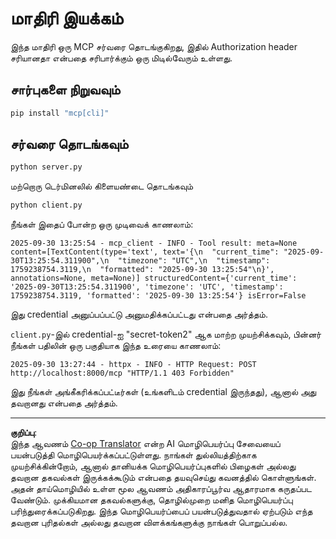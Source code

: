 <!--
CO_OP_TRANSLATOR_METADATA:
{
  "original_hash": "3f68294760a11dd3fdd175bd7f904a92",
  "translation_date": "2025-10-11T11:55:44+00:00",
  "source_file": "03-GettingStarted/11-simple-auth/code/basic/python/README.md",
  "language_code": "ta"
}
-->
# மாதிரி இயக்கம்

இந்த மாதிரி ஒரு MCP சர்வரை தொடங்குகிறது, இதில் Authorization header சரியானதா என்பதை சரிபார்க்கும் ஒரு மிடில்வேரும் உள்ளது.

## சார்புகளை நிறுவவும்

```bash
pip install "mcp[cli]" 
```

## சர்வரை தொடங்கவும்

```bash
python server.py
```

மற்றொரு டெர்மினலில் கிளையண்டை தொடங்கவும்

```bash
python client.py
```

நீங்கள் இதைப் போன்ற ஒரு முடிவைக் காணலாம்:

```text
2025-09-30 13:25:54 - mcp_client - INFO - Tool result: meta=None content=[TextContent(type='text', text='{\n  "current_time": "2025-09-30T13:25:54.311900",\n  "timezone": "UTC",\n  "timestamp": 1759238754.3119,\n  "formatted": "2025-09-30 13:25:54"\n}', annotations=None, meta=None)] structuredContent={'current_time': '2025-09-30T13:25:54.311900', 'timezone': 'UTC', 'timestamp': 1759238754.3119, 'formatted': '2025-09-30 13:25:54'} isError=False
```

இது credential அனுப்பப்பட்டு அனுமதிக்கப்பட்டது என்பதை அர்த்தம்.

`client.py`-இல் credential-ஐ "secret-token2" ஆக மாற்ற முயற்சிக்கவும், பின்னர் நீங்கள் பதிலின் ஒரு பகுதியாக இந்த உரையை காணலாம்:

```text
2025-09-30 13:27:44 - httpx - INFO - HTTP Request: POST http://localhost:8000/mcp "HTTP/1.1 403 Forbidden"
```

இது நீங்கள் அங்கீகரிக்கப்பட்டீர்கள் (உங்களிடம் credential இருந்தது), ஆனால் அது தவறானது என்பதை அர்த்தம்.

---

**குறிப்பு**:  
இந்த ஆவணம் [Co-op Translator](https://github.com/Azure/co-op-translator) என்ற AI மொழிபெயர்ப்பு சேவையைப் பயன்படுத்தி மொழிபெயர்க்கப்பட்டுள்ளது. நாங்கள் துல்லியத்திற்காக முயற்சிக்கின்றோம், ஆனால் தானியக்க மொழிபெயர்ப்புகளில் பிழைகள் அல்லது தவறான தகவல்கள் இருக்கக்கூடும் என்பதை தயவுசெய்து கவனத்தில் கொள்ளுங்கள். அதன் தாய்மொழியில் உள்ள மூல ஆவணம் அதிகாரப்பூர்வ ஆதாரமாக கருதப்பட வேண்டும். முக்கியமான தகவல்களுக்கு, தொழில்முறை மனித மொழிபெயர்ப்பு பரிந்துரைக்கப்படுகிறது. இந்த மொழிபெயர்ப்பைப் பயன்படுத்துவதால் ஏற்படும் எந்த தவறான புரிதல்கள் அல்லது தவறான விளக்கங்களுக்கு நாங்கள் பொறுப்பல்ல.